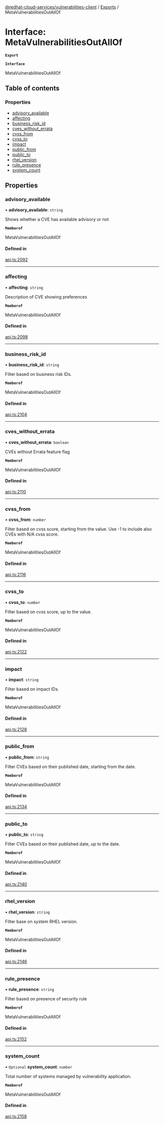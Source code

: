 [@redhat-cloud-services/vulnerabilities-client](../README.md) / [Exports](../modules.md) / MetaVulnerabilitiesOutAllOf

# Interface: MetaVulnerabilitiesOutAllOf

**`Export`**

**`Interface`**

MetaVulnerabilitiesOutAllOf

## Table of contents

### Properties

- [advisory\_available](MetaVulnerabilitiesOutAllOf.md#advisory_available)
- [affecting](MetaVulnerabilitiesOutAllOf.md#affecting)
- [business\_risk\_id](MetaVulnerabilitiesOutAllOf.md#business_risk_id)
- [cves\_without\_errata](MetaVulnerabilitiesOutAllOf.md#cves_without_errata)
- [cvss\_from](MetaVulnerabilitiesOutAllOf.md#cvss_from)
- [cvss\_to](MetaVulnerabilitiesOutAllOf.md#cvss_to)
- [impact](MetaVulnerabilitiesOutAllOf.md#impact)
- [public\_from](MetaVulnerabilitiesOutAllOf.md#public_from)
- [public\_to](MetaVulnerabilitiesOutAllOf.md#public_to)
- [rhel\_version](MetaVulnerabilitiesOutAllOf.md#rhel_version)
- [rule\_presence](MetaVulnerabilitiesOutAllOf.md#rule_presence)
- [system\_count](MetaVulnerabilitiesOutAllOf.md#system_count)

## Properties

### advisory\_available

• **advisory\_available**: `string`

Shows whether a CVE has available advisory or not

**`Memberof`**

MetaVulnerabilitiesOutAllOf

#### Defined in

[api.ts:2092](https://github.com/mkholjuraev/javascript-clients/blob/master/packages/vulnerabilities/git-api/api.ts#L2092)

___

### affecting

• **affecting**: `string`

Description of CVE showing preferences

**`Memberof`**

MetaVulnerabilitiesOutAllOf

#### Defined in

[api.ts:2098](https://github.com/mkholjuraev/javascript-clients/blob/master/packages/vulnerabilities/git-api/api.ts#L2098)

___

### business\_risk\_id

• **business\_risk\_id**: `string`

Filter based on business risk IDs.

**`Memberof`**

MetaVulnerabilitiesOutAllOf

#### Defined in

[api.ts:2104](https://github.com/mkholjuraev/javascript-clients/blob/master/packages/vulnerabilities/git-api/api.ts#L2104)

___

### cves\_without\_errata

• **cves\_without\_errata**: `boolean`

CVEs without Errata feature flag

**`Memberof`**

MetaVulnerabilitiesOutAllOf

#### Defined in

[api.ts:2110](https://github.com/mkholjuraev/javascript-clients/blob/master/packages/vulnerabilities/git-api/api.ts#L2110)

___

### cvss\_from

• **cvss\_from**: `number`

Filter based on cvss score, starting from the value. Use -1 to include also CVEs with N/A cvss score.

**`Memberof`**

MetaVulnerabilitiesOutAllOf

#### Defined in

[api.ts:2116](https://github.com/mkholjuraev/javascript-clients/blob/master/packages/vulnerabilities/git-api/api.ts#L2116)

___

### cvss\_to

• **cvss\_to**: `number`

Filter based on cvss score, up to the value.

**`Memberof`**

MetaVulnerabilitiesOutAllOf

#### Defined in

[api.ts:2122](https://github.com/mkholjuraev/javascript-clients/blob/master/packages/vulnerabilities/git-api/api.ts#L2122)

___

### impact

• **impact**: `string`

Filter based on impact IDs.

**`Memberof`**

MetaVulnerabilitiesOutAllOf

#### Defined in

[api.ts:2128](https://github.com/mkholjuraev/javascript-clients/blob/master/packages/vulnerabilities/git-api/api.ts#L2128)

___

### public\_from

• **public\_from**: `string`

Filter CVEs based on their published date, starting from the date.

**`Memberof`**

MetaVulnerabilitiesOutAllOf

#### Defined in

[api.ts:2134](https://github.com/mkholjuraev/javascript-clients/blob/master/packages/vulnerabilities/git-api/api.ts#L2134)

___

### public\_to

• **public\_to**: `string`

Filter CVEs based on their published date, up to the date.

**`Memberof`**

MetaVulnerabilitiesOutAllOf

#### Defined in

[api.ts:2140](https://github.com/mkholjuraev/javascript-clients/blob/master/packages/vulnerabilities/git-api/api.ts#L2140)

___

### rhel\_version

• **rhel\_version**: `string`

Filter base on system RHEL version.

**`Memberof`**

MetaVulnerabilitiesOutAllOf

#### Defined in

[api.ts:2146](https://github.com/mkholjuraev/javascript-clients/blob/master/packages/vulnerabilities/git-api/api.ts#L2146)

___

### rule\_presence

• **rule\_presence**: `string`

Filter based on presence of security rule

**`Memberof`**

MetaVulnerabilitiesOutAllOf

#### Defined in

[api.ts:2152](https://github.com/mkholjuraev/javascript-clients/blob/master/packages/vulnerabilities/git-api/api.ts#L2152)

___

### system\_count

• `Optional` **system\_count**: `number`

Total number of systems managed by vulnerability application.

**`Memberof`**

MetaVulnerabilitiesOutAllOf

#### Defined in

[api.ts:2158](https://github.com/mkholjuraev/javascript-clients/blob/master/packages/vulnerabilities/git-api/api.ts#L2158)
